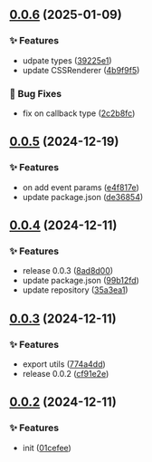 ## [0.0.6](https://github.com/plus-three/plus-three/compare/0.0.5...0.0.6) (2025-01-09)


### ✨ Features

* udpate types ([39225e1](https://github.com/plus-three/plus-three/commit/39225e1))
* update CSSRenderer ([4b9f9f5](https://github.com/plus-three/plus-three/commit/4b9f9f5))


### 🐛 Bug Fixes

* fix on callback type ([2c2b8fc](https://github.com/plus-three/plus-three/commit/2c2b8fc))



## [0.0.5](https://github.com/plus-three/plus-three/compare/0.0.4...0.0.5) (2024-12-19)


### ✨ Features

* on add event params ([e4f817e](https://github.com/plus-three/plus-three/commit/e4f817e))
* update package.json ([de36854](https://github.com/plus-three/plus-three/commit/de36854))



## [0.0.4](https://github.com/plus-three/plus-three/compare/0.0.3...0.0.4) (2024-12-11)


### ✨ Features

* release 0.0.3 ([8ad8d00](https://github.com/plus-three/plus-three/commit/8ad8d00))
* update package.json ([99b12fd](https://github.com/plus-three/plus-three/commit/99b12fd))
* update repository ([35a3ea1](https://github.com/plus-three/plus-three/commit/35a3ea1))



## [0.0.3](https://github.com/plus-three/plus-three/compare/0.0.2...0.0.3) (2024-12-11)


### ✨ Features

* export utils ([774a4dd](https://github.com/plus-three/plus-three/commit/774a4dd))
* release 0.0.2 ([cf91e2e](https://github.com/plus-three/plus-three/commit/cf91e2e))



## [0.0.2](https://github.com/plus-three/plus-three/compare/0.0.1...0.0.2) (2024-12-11)


### ✨ Features

* init ([01cefee](https://github.com/plus-three/plus-three/commit/01cefee))



